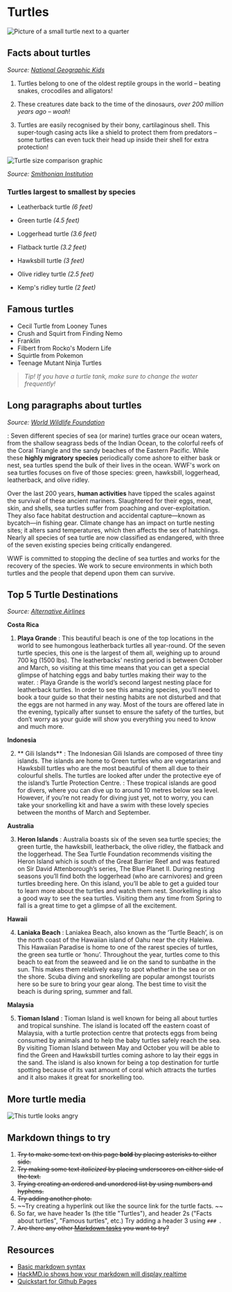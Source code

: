 # Turtles

![Picture of a small turtle next to a quarter](media/turtle-1.png)

## Facts about turtles

_Source: [National Geographic Kids](https://www.natgeokids.com/uk/discover/animals/sea-life/turtle-facts/)_

1. Turtles belong to one of the oldest reptile groups in the world – beating snakes, crocodiles and alligators!

2. These creatures date back to the time of the dinosaurs, *over 200 million years ago – woah*!

3. Turtles are easily recognised by their bony, cartilaginous shell. This super-tough casing acts like a shield to protect them from predators – some turtles can even tuck their head up inside their shell for extra protection!


![Turtle size comparison graphic](media/LargestTurtle2.jpg.webp)

_Source: [Smithonian Institution](https://ocean.si.edu/ocean-life/reptiles/what-largest-sea-turtle-sea-turtle-size-comparison-chart)_

### Turtles largest to smallest by species

- Leatherback turtle _(6 feet)_

- Green turtle _(4.5 feet)_

- Loggerhead turtle _(3.6 feet)_

- Flatback turtle _(3.2 feet)_

- Hawksbill turtle _(3 feet)_

- Olive ridley turtle _(2.5 feet)_ 

- Kemp's ridley turtle _(2 feet)_

## Famous turtles

- Cecil Turtle from Looney Tunes
- Crush and Squirt from Finding Nemo
- Franklin
- Filbert from Rocko's Modern Life
- Squirtle from Pokemon
- Teenage Mutant Ninja Turtles


> _Tip! If you have a turtle tank, make sure to change the water frequently!_

## Long paragraphs about turtles

_Source: [World Wildlife Foundation](https://www.worldwildlife.org/species/sea-turtle)_

:  Seven different species of sea (or marine) turtles grace our ocean waters, from the shallow seagrass beds of the Indian Ocean, to the colorful reefs of the Coral Triangle and the sandy beaches of the Eastern Pacific. While these **highly migratory species** periodically come ashore to either bask or nest, sea turtles spend the bulk of their lives in the ocean. WWF's work on sea turtles focuses on five of those species: green, hawksbill, loggerhead, leatherback, and olive ridley.

Over the last 200 years, **human activities** have tipped the scales against the survival of these ancient mariners. Slaughtered for their eggs, meat, skin, and shells, sea turtles suffer from poaching and over-exploitation. They also face habitat destruction and accidental capture—known as bycatch—in fishing gear. Climate change has an impact on turtle nesting sites; it alters sand temperatures, which then affects the sex of hatchlings. Nearly all species of sea turtle are now classified as endangered, with three of the seven existing species being critically endangered.


WWF is committed to stopping the decline of sea turtles and works for the recovery of the species. We work to secure environments in which both turtles and the people that depend upon them can survive.

## Top 5 Turtle Destinations
_Source: [Alternative Airlines](https://www.alternativeairlines.com/blog/top-5-places-to-see-sea-turtles)_

**Costa Rica**

1. **Playa Grande**
: This beautiful beach is one of the top locations in the world to see humongous leatherback turtles all year-round. Of the seven turtle species, this one is the largest of them all, weighing up to around 700 kg (1500 lbs). The leatherbacks’ nesting period is between October and March, so visiting at this time means that you can get a special glimpse of hatching eggs and baby turtles making their way to the water.
: Playa Grande is the world’s second largest nesting place for leatherback turtles. In order to see this amazing species, you’ll need to book a tour guide so that their nesting habits are not disturbed and that the eggs are not harmed in any way. Most of the tours are offered late in the evening, typically after sunset to ensure the safety of the turtles, but don’t worry as your guide will show you everything you need to know and much more.

**Indonesia**

2. ** Gili Islands**
: The Indonesian Gili Islands are composed of three tiny islands. The islands are home to Green turtles who are vegetarians and Hawksbill turtles who are the most beautiful of them all due to their colourful shells. The turtles are looked after under the protective eye of the island’s Turtle Protection Centre.
: These tropical islands are good for divers, where you can dive up to around 10 metres below sea level. However, if you’re not ready for diving just yet, not to worry, you can take your snorkelling kit and have a swim with these lovely species between the months of March and September.

**Australia**

3. **Heron Islands**
: Australia boasts six of the seven sea turtle species; the green turtle, the hawksbill, leatherback, the olive ridley, the flatback and the loggerhead. The Sea Turtle Foundation recommends visiting the Heron Island which is south of the Great Barrier Reef and was featured on Sir David Attenborough’s series, The Blue Planet II. During nesting seasons you’ll find both the loggerhead (who are carnivores) and green turtles breeding here. On this island, you’ll be able to get a guided tour to learn more about the turtles and watch them nest. Snorkelling is also a good way to see the sea turtles. Visiting them any time from Spring to fall is a great time to get a glimpse of all the excitement.

**Hawaii**

4. **Laniaka Beach**
: Laniakea Beach, also known as the ‘Turtle Beach’, is on the north coast of the Hawaiian island of Oahu near the city Haleiwa. This Hawaiian Paradise is home to one of the rarest species of turtles, the green sea turtle or ‘honu’. Throughout the year, turtles come to this beach to eat from the seaweed and lie on the sand to sunbathe in the sun. This makes them relatively easy to spot whether in the sea or on the shore. Scuba diving and snorkelling are popular amongst tourists here so be sure to bring your gear along. The best time to visit the beach is during spring, summer and fall.

**Malaysia**

5. **Tioman Island**
: Tioman Island is well known for being all about turtles and tropical sunshine. The island is located off the eastern coast of Malaysia, with a turtle protection centre that protects eggs from being consumed by animals and to help the baby turtles safely reach the sea. By visiting Tioman Island between May and October you will be able to find the Green and Hawksbill turtles coming ashore to lay their eggs in the sand. The island is also known for being a top destination for turtle spotting because of its vast amount of coral which attracts the turtles and it also makes it great for snorkelling too.

## More turtle media

![This turtle looks angry](media/turtle-2.png)



## Markdown things to try
1. ~~Try to make some text on this page **bold** by placing asterisks to either side.~~
2. ~~Try making some text _italicized_ by placing underscores on either side of the text.~~
3. ~~Trying creating an ordered and unordered list by using numbers and hyphens.~~
4. ~~Try adding another photo.~~
5. ~~Try creating a hyperlink out like the source link for the turtle facts. ~~
6. So far, we have header 1s (the title "Turtles"), and header 2s ("Facts about turtles", "Famous turtles", etc.) Try adding a header 3 using `### `.
6. ~~Are there any other [Markdown tasks](https://www.markdownguide.org/basic-syntax/) you want to try?~~



## Resources
- [Basic markdown syntax](https://www.markdownguide.org/basic-syntax/)
- [HackMD.io shows how your markdown will display realtime](https://hackmd.io/)
- [Quickstart for Github Pages](https://docs.github.com/en/pages/quickstart)